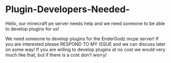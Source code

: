 # Plugin-Developers-Needed-
Hello, our minecraft pe server needs help and we need someone to be able to develop plugins for us!

We need someone to develop plugins for the EnderGodz mcpe server! 
If you are interested please RESPOND TO MY ISSUE and we can discuss later on some way! 
If you are willing to develop plugins at no cost we would very much like that, but if there is a cost don't worry!
